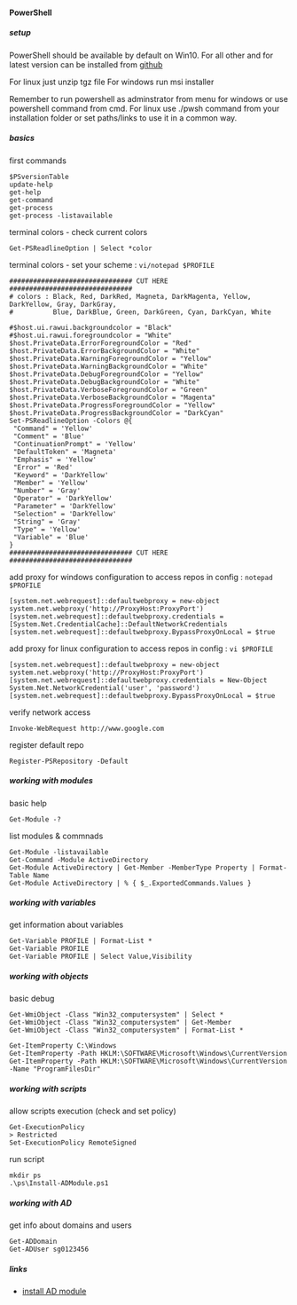 #### PowerShell 

##### setup

PowerShell should be available by default on Win10. For all other and for latest version can be installed from [github](https://github.com/PowerShell/PowerShell/releases)

For linux just unzip tgz file
For windows run msi installer

Remember to run powershell as adminstrator from menu for windows or use powershell command from cmd.
For linux use ./pwsh command from your installation folder or set paths/links to use it in a common way.

##### basics 

first commands

    $PSversionTable
    update-help
    get-help
    get-command
    get-process
    get-process -listavailable

terminal colors - check current colors

    Get-PSReadlineOption | Select *color

terminal colors - set your scheme : `vi/notepad $PROFILE`

    ############################### CUT HERE ###############################
    # colors : Black, Red, DarkRed, Magneta, DarkMagenta, Yellow, DarkYellow, Gray, DarkGray,
    #          Blue, DarkBlue, Green, DarkGreen, Cyan, DarkCyan, White

    #$host.ui.rawui.backgroundcolor = "Black"
    #$host.ui.rawui.foregroundcolor = "White"
    $host.PrivateData.ErrorForegroundColor = "Red"
    $host.PrivateData.ErrorBackgroundColor = "White"
    $host.PrivateData.WarningForegroundColor = "Yellow"
    $host.PrivateData.WarningBackgroundColor = "White"
    $host.PrivateData.DebugForegroundColor = "Yellow"
    $host.PrivateData.DebugBackgroundColor = "White"
    $host.PrivateData.VerboseForegroundColor = "Green"
    $host.PrivateData.VerboseBackgroundColor = "Magenta"
    $host.PrivateData.ProgressForegroundColor = "Yellow"
    $host.PrivateData.ProgressBackgroundColor = "DarkCyan"
    Set-PSReadlineOption -Colors @{
     "Command" = 'Yellow'
     "Comment" = 'Blue'
     "ContinuationPrompt" = 'Yellow'
     "DefaultToken" = 'Magneta'
     "Emphasis" = 'Yellow'
     "Error" = 'Red'
     "Keyword" = 'DarkYellow'
     "Member" = 'Yellow'
     "Number" = 'Gray'
     "Operator" = 'DarkYellow'
     "Parameter" = 'DarkYellow'
     "Selection" = 'DarkYellow'
     "String" = 'Gray'
     "Type" = 'Yellow'
     "Variable" = 'Blue'
    }
    ############################### CUT HERE ###############################

add proxy for windows configuration to access repos in config : `notepad $PROFILE`

    [system.net.webrequest]::defaultwebproxy = new-object system.net.webproxy('http://ProxyHost:ProxyPort')
    [system.net.webrequest]::defaultwebproxy.credentials = [System.Net.CredentialCache]::DefaultNetworkCredentials
    [system.net.webrequest]::defaultwebproxy.BypassProxyOnLocal = $true

add proxy for linux configuration to access repos in config : `vi $PROFILE`

    [system.net.webrequest]::defaultwebproxy = new-object system.net.webproxy('http://ProxyHost:ProxyPort')
    [system.net.webrequest]::defaultwebproxy.credentials = New-Object System.Net.NetworkCredential('user', 'password')
    [system.net.webrequest]::defaultwebproxy.BypassProxyOnLocal = $true

verify network access

    Invoke-WebRequest http://www.google.com

register default repo

    Register-PSRepository -Default

##### working with modules

basic help

    Get-Module -?

list modules & commnads

    Get-Module -listavailable
    Get-Command -Module ActiveDirectory
    Get-Module ActiveDirectory | Get-Member -MemberType Property | Format-Table Name
    Get-Module ActiveDirectory | % { $_.ExportedCommands.Values }

##### working with variables

get information about variables

    Get-Variable PROFILE | Format-List *
    Get-Variable PROFILE
    Get-Variable PROFILE | Select Value,Visibility

##### working with objects

basic debug

    Get-WmiObject -Class "Win32_computersystem" | Select *
    Get-WmiObject -Class "Win32_computersystem" | Get-Member
    Get-WmiObject -Class "Win32_computersystem" | Format-List *

    Get-ItemProperty C:\Windows
    Get-ItemProperty -Path HKLM:\SOFTWARE\Microsoft\Windows\CurrentVersion
    Get-ItemProperty -Path HKLM:\SOFTWARE\Microsoft\Windows\CurrentVersion -Name "ProgramFilesDir"

##### working with scripts

allow scripts execution (check and set policy)

    Get-ExecutionPolicy
    > Restricted
    Set-ExecutionPolicy RemoteSigned

run script

    mkdir ps
    .\ps\Install-ADModule.ps1


##### working with AD

get info about domains and users

    Get-ADDomain
    Get-ADUser sg0123456


##### links

 * [install AD module](https://blogs.technet.microsoft.com/ashleymcglone/2016/02/26/install-the-active-directory-powershell-module-on-windows-10/)

